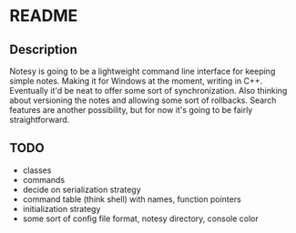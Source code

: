 # README

## Description

Notesy is going to be a lightweight command line interface for keeping simple notes.
Making it for Windows at the moment, writing in C++.
Eventually it'd be neat to offer some sort of synchronization.
Also thinking about versioning the notes and allowing some sort of rollbacks.
Search features are another possibility, but for now it's going to be fairly straightforward.

## TODO
* classes
* commands
* decide on serialization strategy
* command table (think shell) with names, function pointers
* initialization strategy
* some sort of config file format, notesy directory, console color
